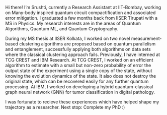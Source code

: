 Hi there! I’m Srushti, currently a Research Assistant at IIT-Bombay, working on Many-body inspired quantum circuit compactification and associated error mitigation. I graduated a few months back from IISER Tirupati with a MS in Physics. My research interests are in the areas of Quantum Algorithms, Quantum ML, and Quantum Cryptography.

During my MS thesis at IISER Kolkata, I worked on two novel measurement-based clustering algorithms are proposed based on quantum parallelism and entanglement, successfully applying both algorithms on data sets where the classical clustering approach fails. Previously, I have interned at TCG CREST and IBM Research. At TCG CREST, I worked on an efficient algorithm to estimate with a small but non-zero probability of error the output state of the experiment using a single copy of the state, without knowing the evolution dynamics of the state. It also does not destroy the original state, which can be recovered easily for any further quantum processing. At IBM, I worked on developing a hybrid quantum-classical graph neural network (GNN) for tumor classification in digital pathology.

I was fortunate to recieve these experiences which have helped shape my trajectory as a researcher. Next stop: Complete my PhD :)
